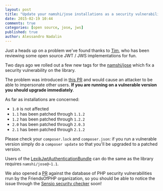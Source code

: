 ```yaml
---
layout: post
title: "Update your namshi/jose installations as a security vulnerability was found"
date: 2015-02-19 10:44
comments: true
categories: [open source, jose, jws]
published: true
author: Alessandro Nadalin
---
```


Just a heads up on a problem we've found
thanks to [Tim](http://www.timmclean.net/),
who has been reviewing some open source JWT / JWS
implementations for fun.

<!-- more -->

Two days ago we rolled out a few new tags for
the [namshi/jose](https://github.com/namshi/jose)
which fix a security vulnerability on the library.

The problem was introduced in [this PR](https://github.com/namshi/jose/pull/7)
and would cause an attacker to be able
to impersonate other users. **If you are running
on a vulnerable version you should upgrade
immediately**.

As far as installations are concerned:

* `1.0` is not affected
* `1.1` has been patched through `1.1.2`
* `1.2` has been patched through `1.2.2`
* `2.0` has been patched through `2.0.3`
* `2.1` has been patched through `2.1.2`

Please check your `composer.lock` and `composer.json`:
if you run a vulnerable version simply do a `composer update`
so that you'll be upgraded to a patched version.

Users of the [LexikJwtAuthenticationBundle](https://github.com/lexik/LexikJWTAuthenticationBundle)
can do the same as the library requires `namshi/jose@~1.1`.

We also opened a [PR](https://github.com/FriendsOfPHP/security-advisories/pull/49) against the database of PHP security vulnerabilities
rrun by the FriendsOfPHP organization, so you should be able to notice the
issue through the [Sensio security checker](https://security.sensiolabs.org/check)
soon!